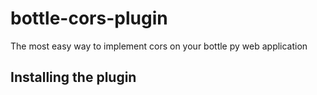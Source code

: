 # bottle-cors-plugin

The most easy way to implement cors on your bottle py web application

## Installing the plugin
